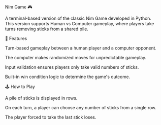 Nim Game 🎮

A terminal-based version of the classic Nim Game developed in Python. This version supports Human vs Computer gameplay, where players take turns removing sticks from a shared pile.



🧠 Features

Turn-based gameplay between a human player and a computer opponent.

The computer makes randomized moves for unpredictable gameplay.

Input validation ensures players only take valid numbers of sticks.

Built-in win condition logic to determine the game's outcome.



🕹️ How to Play

A pile of sticks is displayed in rows.

On each turn, a player can choose any number of sticks from a single row.

The player forced to take the last stick loses.
